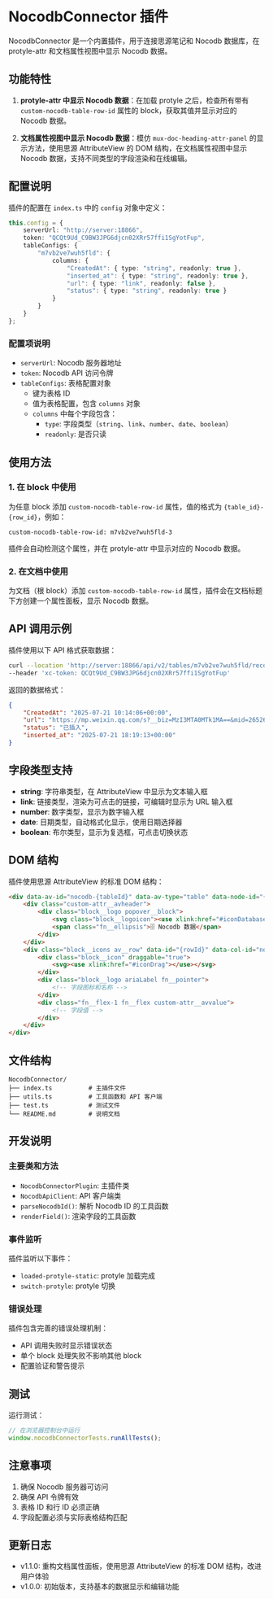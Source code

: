 # NocodbConnector 插件

NocodbConnector 是一个内置插件，用于连接思源笔记和 Nocodb 数据库，在 protyle-attr 和文档属性视图中显示 Nocodb 数据。

## 功能特性

1. **protyle-attr 中显示 Nocodb 数据**：在加载 protyle 之后，检查所有带有 `custom-nocodb-table-row-id` 属性的 block，获取其值并显示对应的 Nocodb 数据。

2. **文档属性视图中显示 Nocodb 数据**：模仿 `mux-doc-heading-attr-panel` 的显示方法，使用思源 AttributeView 的 DOM 结构，在文档属性视图中显示 Nocodb 数据，支持不同类型的字段渲染和在线编辑。

## 配置说明

插件的配置在 `index.ts` 中的 `config` 对象中定义：

```typescript
this.config = {
    serverUrl: "http://server:18866",
    token: "QCQt9Ud_C9BW3JPG6djcn02XRr57ffi1SgYotFup",
    tableConfigs: {
        "m7vb2ve7wuh5fld": {
            columns: {
                "CreatedAt": { type: "string", readonly: true },
                "inserted_at": { type: "string", readonly: true },
                "url": { type: "link", readonly: false },
                "status": { type: "string", readonly: true }
            }
        }
    }
};
```

### 配置项说明

- `serverUrl`: Nocodb 服务器地址
- `token`: Nocodb API 访问令牌
- `tableConfigs`: 表格配置对象
  - 键为表格 ID
  - 值为表格配置，包含 `columns` 对象
  - `columns` 中每个字段包含：
    - `type`: 字段类型（`string`、`link`、`number`、`date`、`boolean`）
    - `readonly`: 是否只读

## 使用方法

### 1. 在 block 中使用

为任意 block 添加 `custom-nocodb-table-row-id` 属性，值的格式为 `{table_id}-{row_id}`，例如：

```
custom-nocodb-table-row-id: m7vb2ve7wuh5fld-3
```

插件会自动检测这个属性，并在 protyle-attr 中显示对应的 Nocodb 数据。

### 2. 在文档中使用

为文档（根 block）添加 `custom-nocodb-table-row-id` 属性，插件会在文档标题下方创建一个属性面板，显示 Nocodb 数据。

## API 调用示例

插件使用以下 API 格式获取数据：

```bash
curl --location 'http://server:18866/api/v2/tables/m7vb2ve7wuh5fld/records/3?fields=CreatedAt%2Curl%2Cstatus%2Cinserted_at' \
--header 'xc-token: QCQt9Ud_C9BW3JPG6djcn02XRr57ffi1SgYotFup'
```

返回的数据格式：

```json
{
    "CreatedAt": "2025-07-21 10:14:06+00:00",
    "url": "https://mp.weixin.qq.com/s?__biz=MzI3MTA0MTk1MA==&mid=2652611110&idx=1&sn=27804084b891b11f7a7c26c71afc1f49",
    "status": "已插入",
    "inserted_at": "2025-07-21 18:19:13+00:00"
}
```

## 字段类型支持

- **string**: 字符串类型，在 AttributeView 中显示为文本输入框
- **link**: 链接类型，渲染为可点击的链接，可编辑时显示为 URL 输入框
- **number**: 数字类型，显示为数字输入框
- **date**: 日期类型，自动格式化显示，使用日期选择器
- **boolean**: 布尔类型，显示为复选框，可点击切换状态

## DOM 结构

插件使用思源 AttributeView 的标准 DOM 结构：

```html
<div data-av-id="nocodb-{tableId}" data-av-type="table" data-node-id="{rowId}" data-type="NodeAttributeView">
    <div class="custom-attr__avheader">
        <div class="block__logo popover__block">
            <svg class="block__logoicon"><use xlink:href="#iconDatabase"></use></svg>
            <span class="fn__ellipsis">🗄️ Nocodb 数据</span>
        </div>
    </div>
    <div class="block__icons av__row" data-id="{rowId}" data-col-id="nocodb-{columnName}">
        <div class="block__icon" draggable="true">
            <svg><use xlink:href="#iconDrag"></use></svg>
        </div>
        <div class="block__logo ariaLabel fn__pointer">
            <!-- 字段图标和名称 -->
        </div>
        <div class="fn__flex-1 fn__flex custom-attr__avvalue">
            <!-- 字段值 -->
        </div>
    </div>
</div>
```

## 文件结构

```
NocodbConnector/
├── index.ts          # 主插件文件
├── utils.ts          # 工具函数和 API 客户端
├── test.ts           # 测试文件
└── README.md         # 说明文档
```

## 开发说明

### 主要类和方法

- `NocodbConnectorPlugin`: 主插件类
- `NocodbApiClient`: API 客户端类
- `parseNocodbId()`: 解析 Nocodb ID 的工具函数
- `renderField()`: 渲染字段的工具函数

### 事件监听

插件监听以下事件：
- `loaded-protyle-static`: protyle 加载完成
- `switch-protyle`: protyle 切换

### 错误处理

插件包含完善的错误处理机制：
- API 调用失败时显示错误状态
- 单个 block 处理失败不影响其他 block
- 配置验证和警告提示

## 测试

运行测试：

```javascript
// 在浏览器控制台中运行
window.nocodbConnectorTests.runAllTests();
```

## 注意事项

1. 确保 Nocodb 服务器可访问
2. 确保 API 令牌有效
3. 表格 ID 和行 ID 必须正确
4. 字段配置必须与实际表格结构匹配

## 更新日志

- v1.1.0: 重构文档属性面板，使用思源 AttributeView 的标准 DOM 结构，改进用户体验
- v1.0.0: 初始版本，支持基本的数据显示和编辑功能
